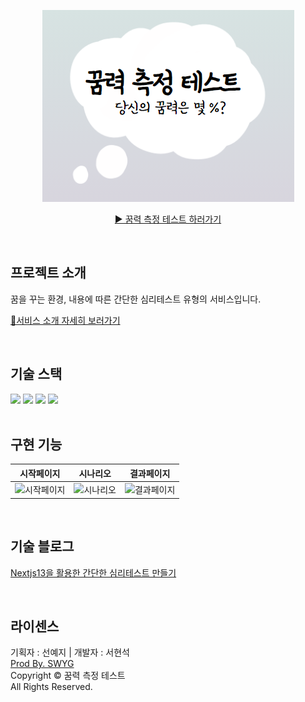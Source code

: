 <p align="center">
  <img src="./public/img/thumbnail.png">
</p>
<p align="center">
  <a href="https://dream.swygbro.com"> ▶️ 꿈력 측정 테스트 하러가기</a>
</p>
<br/>

## 프로젝트 소개

<p align="justify">
꿈을 꾸는 환경, 내용에 따른 간단한 심리테스트 유형의 서비스입니다.
</p>

[🎯서비스 소개 자세히 보러가기](https://www.swygbro.com/contents/e208c998-567c-4b58-a847-269a26e8a3b5)

<br/>

## 기술 스택

<div align=left>
  <img src="https://img.shields.io/badge/nextjs v13-000000?style=for-the-badge&logo=Next.js&logoColor=white">
  <img src="https://img.shields.io/badge/react v18-61DAFB?style=for-the-badge&logo=React&logoColor=white">
  <img src="https://img.shields.io/badge/typescript-3178C6?style=for-the-badge&logo=TypeScript&logoColor=white">
  <img src="https://img.shields.io/badge/Tailwind CSS-06B6D4?style=for-the-badge&logo=Tailwind CSS&logoColor=white">
</div>
<br/>

## 구현 기능

| 시작페이지                                                                                                           | 시나리오                                                                                                           | 결과페이지                                                                                                           |
| -------------------------------------------------------------------------------------------------------------------- | ------------------------------------------------------------------------------------------------------------------ | -------------------------------------------------------------------------------------------------------------------- |
| ![시작페이지](https://user-images.githubusercontent.com/56211193/225654154-1a14d98d-86f6-46b0-adde-1be631b175ca.png) | ![시나리오](https://user-images.githubusercontent.com/56211193/225654266-1228115f-f553-4685-891e-86ca17336034.png) | ![결과페이지](https://user-images.githubusercontent.com/56211193/225654283-b4d8dbff-0115-42d9-81c8-7f27c0a335d8.png) |

<br/>

## 기술 블로그

[Nextjs13을 활용한 간단한 심리테스트 만들기](https://chucoding.tistory.com/111)

<br/>

## 라이센스

<p>기획자 : 선예지 | 개발자 : 서현석<br/>
<a href="https://www.swygbro.com/" target="_blank">Prod By. SWYG</a><br/>
Copyright &copy; 꿈력 측정 테스트<br/>All Rights Reserved.</p>
